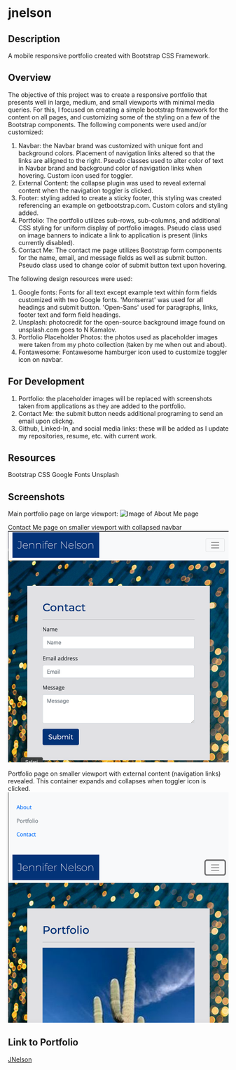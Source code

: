 # jnelson

## Description

A mobile responsive portfolio created with Bootstrap CSS Framework.

## Overview

The objective of this project was to create a responsive portfolio that presents well in large, medium, and small viewports with minimal media queries. For this, I focused on creating a simple bootstrap framework for the content on all pages, and customizing some of the styling on a few of the Bootstrap components. The following components were used and/or customized:

1.  Navbar: the Navbar brand was customized with unique font and background colors. Placement of navigation links altered so that the links are alligned to the right. Pseudo classes used to alter color of text in Navbar brand and background color of navigation links when hovering. Custom icon used for toggler.
2.  External Content: the collapse plugin was used to reveal external content when the navigation toggler is clicked.
3.  Footer: styling added to create a sticky footer, this styling was created referencing an example on getbootstrap.com. Custom colors and styling added.
4.  Portfolio: The portfolio utilizes sub-rows, sub-columns, and additional CSS styling for uniform display of portfolio images. Pseudo class used on image banners to indicate a link to application is present (links currently disabled).
5.  Contact Me: The contact me page utilizes Bootstrap form components for the name, email, and message fields as well as submit button. Pseudo class used to change color of submit button text upon hovering.

The following design resources were used:

1. Google fonts: Fonts for all text except example text within form fields customized with two Google fonts. 'Montserrat' was used for all headings and submit button. 'Open-Sans' used for paragraphs, links, footer text and form field headings.
2. Unsplash: photocredit for the open-source background image found on unsplash.com goes to N Kamalov.
3. Portfolio Placeholder Photos: the photos used as placeholder images were taken from my photo collection (taken by me when out and about).
4. Fontawesome: Fontawesome hamburger icon used to customize toggler icon on navbar.

## For Development

1. Portfolio: the placeholder images will be replaced with screenshots taken from applications as they are added to the portfolio.
2. Contact Me: the submit button needs additional programing to send an email upon clickng.
3. Github, Linked-In, and social media links: these will be added as I update my repositories, resume, etc. with current work.

## Resources

Bootstrap CSS
Google Fonts
Unsplash

## Screenshots

Main portfolio page on large viewport:
![Image of About Me page](./images/About-Me.png)

Contact Me page on smaller viewport with collapsed navbar
![Image of  collapsed navbar on Contact page](./images/Contact-Me-toggler.png)

Portfolio page on smaller viewport with external content (navigation links) revealed. This container expands and collapses when toggler icon is clicked.
![Image of expanded toggler menu on Portfolio page](./images/Portfolio-open-toggler.png)

## Link to Portfolio

[JNelson](https://jnel-221.github.io/jnelson/)
